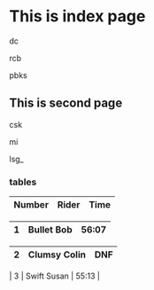 # This is index page

dc

rcb

pbks

## This is second page

csk

mi

lsg_

### tables

| Number | Rider        | Time  |
|---|---|---|

| 1      | Bullet Bob   | 56:07 |
|---|---|---|
 
| 2      | Clumsy Colin | DNF   |
|---|---|---|

| 3      | Swift Susan  | 55:13 |
